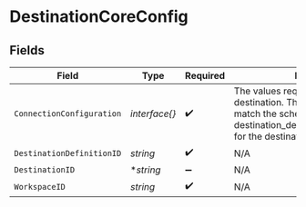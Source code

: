 # DestinationCoreConfig


## Fields

| Field                                                                                                                                                                          | Type                                                                                                                                                                           | Required                                                                                                                                                                       | Description                                                                                                                                                                    |
| ------------------------------------------------------------------------------------------------------------------------------------------------------------------------------ | ------------------------------------------------------------------------------------------------------------------------------------------------------------------------------ | ------------------------------------------------------------------------------------------------------------------------------------------------------------------------------ | ------------------------------------------------------------------------------------------------------------------------------------------------------------------------------ |
| `ConnectionConfiguration`                                                                                                                                                      | *interface{}*                                                                                                                                                                  | :heavy_check_mark:                                                                                                                                                             | The values required to configure the destination. The schema for this must match the schema return by destination_definition_specifications/get for the destinationDefinition. |
| `DestinationDefinitionID`                                                                                                                                                      | *string*                                                                                                                                                                       | :heavy_check_mark:                                                                                                                                                             | N/A                                                                                                                                                                            |
| `DestinationID`                                                                                                                                                                | **string*                                                                                                                                                                      | :heavy_minus_sign:                                                                                                                                                             | N/A                                                                                                                                                                            |
| `WorkspaceID`                                                                                                                                                                  | *string*                                                                                                                                                                       | :heavy_check_mark:                                                                                                                                                             | N/A                                                                                                                                                                            |